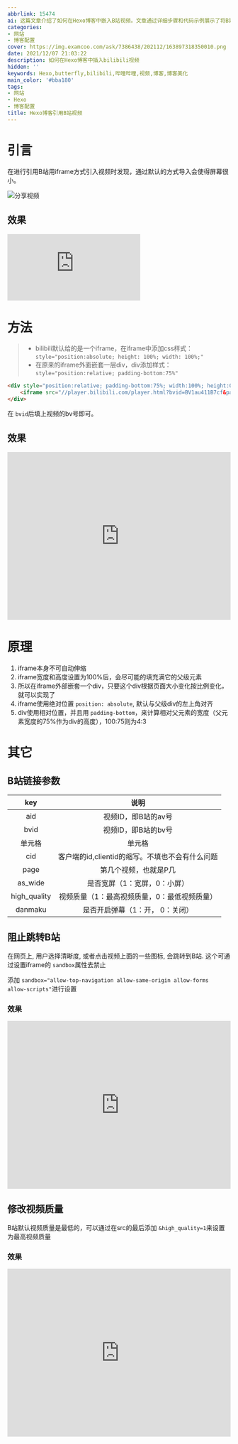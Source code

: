 ```yaml
---
abbrlink: 15474
ai: 这篇文章介绍了如何在Hexo博客中嵌入B站视频。文章通过详细步骤和代码示例展示了将B站视频通过iframe标签以合适的尺寸和比例显示在博客文章中的过程。主要方法包括在iframe标签中添加CSS样式使视频响应式适应屏幕大小，并提供了如何防止视频被点击时跳转到B站、如何设置视频默认为最高质量等附加配置选项。此外，还介绍了B站视频链接的不同参数及其作用，帮助用户更好地自定义视频播放的相关设置。
categories:
- 网站
- 博客配置
cover: https://img.examcoo.com/ask/7386438/202112/163897318350010.png
date: 2021/12/07 21:03:22
description: 如何在Hexo博客中插入bilibili视频
hidden: ''
keywords: Hexo,butterfly,bilibili,哔哩哔哩,视频,博客,博客美化
main_color: '#bba180'
tags:
- 网站
- Hexo
- 博客配置
title: Hexo博客引用B站视频
---
```

# 引言

在进行引用B站用iframe方式引入视频时发现，通过默认的方式导入会使得屏幕很小。

![分享视频](https://img.examcoo.com/ask/7386438/202112/163888310546730.jpg)

## 效果

<div>
    <iframe src="https://player.bilibili.com/player.html?bvid=BV1au411B7cf&page=1" scrolling="no" border="0" frameborder="no" framespacing="0" allowfullscreen="true"> </iframe>
</div>

# 方法

> - bilibili默认给的是一个iframe，在iframe中添加css样式：`style="position:absolute; height: 100%; width: 100%;"`
> - 在原来的iframe外面嵌套一层div，div添加样式：`style="position:relative; padding-bottom:75%"`

```markdown
<div style="position:relative; padding-bottom:75%; width:100%; height:0">
    <iframe src="//player.bilibili.com/player.html?bvid=BV1au411B7cf&page=1" scrolling="no" border="0" frameborder="no" framespacing="0" allowfullscreen="true" style="position:absolute; height: 100%; width: 100%;"></iframe>
</div>
```

在 `bvid`后填上视频的bv号即可。

## 效果

<div style="position:relative; padding-bottom:75%; width:100%; height:0">
    <iframe src="https://player.bilibili.com/player.html?bvid=BV1au411B7cf&page=1" scrolling="no" border="0" frameborder="no" framespacing="0" allowfullscreen="true" style="position:absolute; height: 100%; width: 100%;"></iframe>
</div>

# 原理

1. iframe本身不可自动伸缩
2. iframe宽度和高度设置为100%后，会尽可能的填充满它的父级元素
3. 所以在iframe外部嵌套一个div，只要这个div根据页面大小变化按比例变化，就可以实现了
4. iframe使用绝对位置 `position: absolute`, 默认与父级div的左上角对齐
5. div使用相对位置，并且用 `padding-bottom`，来计算相对父元素的宽度（父元素宽度的75%作为div的高度），100:75则为4:3

# 其它

## B站链接参数

|     key     |                      说明                      |
| :----------: | :---------------------------------------------: |
|     aid     |               视频ID，即B站的av号               |
|     bvid     |               视频ID，即B站的bv号               |
|    单元格    |                     单元格                     |
|     cid     | 客户端的id,clientid的缩写。不填也不会有什么问题 |
|     page     |              第几个视频，也就是P几              |
|   as_wide   |          是否宽屏（1：宽屏，0：小屏）          |
| high_quality |  视频质量（1：最高视频质量，0：最低视频质量）  |
|   danmaku   |         是否开启弹幕（1：开， 0：关闭）         |

## 阻止跳转B站

在网页上, 用户选择清晰度, 或者点击视频上面的一些图标, 会跳转到B站. 这个可通过设置iframe的 `sandbox`属性去禁止

添加 `sandbox="allow-top-navigation allow-same-origin allow-forms allow-scripts"`进行设置

### 效果

<div style="position:relative; padding-bottom:75%; width:100%; height:0">
    <iframe src="https://player.bilibili.com/player.html?bvid=BV1au411B7cf&page=1" scrolling="no" border="0" frameborder="no" framespacing="0" allowfullscreen="true" style="position:absolute; height: 100%; width: 100%;" sandbox="allow-top-navigation allow-same-origin allow-forms allow-scripts"></iframe>
</div>

## 修改视频质量

B站默认视频质量是最低的，可以通过在src的最后添加 `&high_quality=1`来设置为最高视频质量

### 效果

<div style="position:relative; padding-bottom:75%; width:100%; height:0">
    <iframe src="https://player.bilibili.com/player.html?bvid=BV1au411B7cf&page=1&high_quality=1" scrolling="no" border="0" frameborder="no" framespacing="0" allowfullscreen="true" style="position:absolute; height: 100%; width: 100%;"></iframe>
</div>
